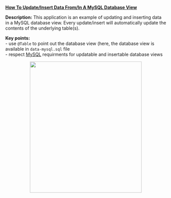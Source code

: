 **[How To Update/Insert Data From/In A MySQL Database View](https://github.com/AnghelLeonard/Hibernate-SpringBoot/tree/master/HibernateSpringBootDatabaseViewUpdateInsert)**

**Description:** This application is an example of updating and inserting data in a MySQL database view. Every update/insert will automatically update the contents of the underlying table(s).

**Key points:**\
     - use `@Table` to point out the database view (here, the database view is available in `data-mysql.sql` file\
     - respect [MySQL](https://dev.mysql.com/doc/refman/8.0/en/view-updatability.html) requirments for updatable and insertable database views
     
<a href="https://leanpub.com/java-persistence-performance-illustrated-guide"><p align="center"><img src="https://github.com/AnghelLeonard/Hibernate-SpringBoot/blob/master/Java%20Persistence%20Performance%20Illustrated%20Guide.jpg" height="410" width="350"/></p></a>
